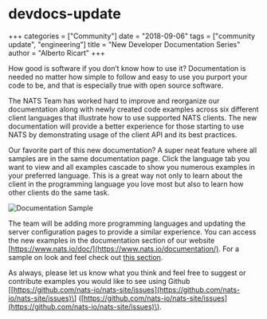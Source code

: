 # devdocs-update

+++ categories = \["Community"\] date = "2018-09-06" tags = \["community update", "engineering"\] title = "New Developer Documentation Series" author = "Alberto Ricart" +++

How good is software if you don’t know how to use it? Documentation is needed no matter how simple to follow and easy to use you purport your code to be, and that is especially true with open source software.

The NATS Team has worked hard to improve and reorganize our documentation along with newly created code examples across six different client languages that illustrate how to use supported NATS clients. The new documentation will provide a better experience for those starting to use NATS by demonstrating usage of the client API and its best practices.

Our favorite part of this new documentation? A super neat feature where all samples are in the same documentation page. Click the language tab you want to view and all examples cascade to show you numerous examples in your preferred language. This is a great way not only to learn about the client in the programming language you love most but also to learn how other clients do the same task.

![Documentation Sample](https://github.com/nats-io/nats-site/tree/c42c46a7c6b8669e66e28419887d2f8dd29aa502/img/blog/devdocs-update/doc_sample.png)

The team will be adding more programming languages and updating the server configuration pages to provide a similar experience. You can access the new examples in the documentation section of our website [https://www.nats.io/doc/](https://www.nats.io/documentation/). For a sample on look and feel check out [this section](https://www.nats.io/documentation/writing_applications/connecting/).

As always, please let us know what you think and feel free to suggest or contribute examples you would like to see using Github \[[https://github.com/nats-io/nats-site/issues](https://github.com/nats-io/nats-site/issues)\] \([https://github.com/nats-io/nats-site/issues](https://github.com/nats-io/nats-site/issues)\).

